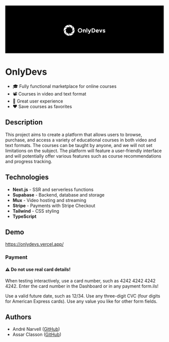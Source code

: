 ![Repo Banner](./.github/repo-banner.png)

# OnlyDevs

- 🎓 Fully functional marketplace for online courses
- 📽 Courses in video and text format
- 🎨 Great user experience
- ❤ Save courses as favorites


## Description

This project aims to create a platform that allows users to browse, purchase, and access a variety of educational courses in both video and text formats. The courses can be taught by anyone, and we will not set limitations on the subject. The platform will feature a user-friendly interface and will potentially offer various features such as course recommendations and progress tracking.

## Technologies

- **Next.js** - SSR and serverless functions
- **Supabase** - Backend, database and storage
- **Mux** - Video hosting and streaming
- **Stripe** - Payments with Stripe Checkout
- **Tailwind** - CSS styling
- **TypeScript**

## Demo

https://onlydevs.vercel.app/

### Payment

#### ⚠ Do not use real card details!

When testing interactively, use a card number, such as 4242 4242 4242 4242. Enter the card number in the Dashboard or in any payment form.ils!

Use a valid future date, such as 12/34.
Use any three-digit CVC (four digits for American Express cards).
Use any value you like for other form fields.

## Authors

- André Narvell ([GitHub](https://github.com/AndreNarvell))
- Assar Classon ([GitHub](https://github.com/assarbertil))

